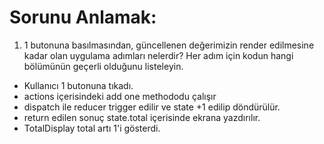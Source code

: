# Sorunu Anlamak:
1. 1 butonuna basılmasından, güncellenen değerimizin render edilmesine kadar olan uygulama adımları nelerdir? 
Her adım için kodun hangi bölümünün geçerli olduğunu listeleyin.
* Kullanıcı 1 butonuna tıkadı.
* actions içerisindeki add one methododu çalışır
* dispatch ile reducer trigger edilir ve state +1 edilip döndürülür.
* return edilen sonuç state.total içerisinde ekrana yazdırılır.
* TotalDisplay total artı 1'i gösterdi.
